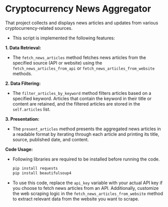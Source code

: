# Cryptocurrency News Aggregator

That project collects and displays news articles and updates from various cryptocurrency-related sources.

 - This script is implemented the following features:

__1. Data Retrieval:__

 - The ```fetch_news_articles``` method fetches news articles from the specified source (API or website) using the ```fetch_news_articles_from_api``` or ```fetch_news_articles_from_website``` methods.
   
__2. Data Filtering:__

 - The ```filter_articles_by_keyword``` method filters articles based on a specified keyword. Articles that contain the keyword in their title or content are retained, and the filtered articles are stored in the ```self.articles``` list.

__3. Presentation:__

 - The ```present_articles``` method presents the aggregated news articles in a readable format by iterating through each article and printing its title, source, published date, and content.

__Code Usage:__

- Following libraries are required to be installed before running the code.
  ```bash
  pip install requests
  pip install beautifulsoup4
  ```
- To use this code, replace the ```api_key``` variable with your actual API key if you choose to fetch news articles from an API. Additionally, customize the web scraping logic in the ```fetch_news_articles_from_website``` method to extract relevant data from the website you want to scrape.


   
